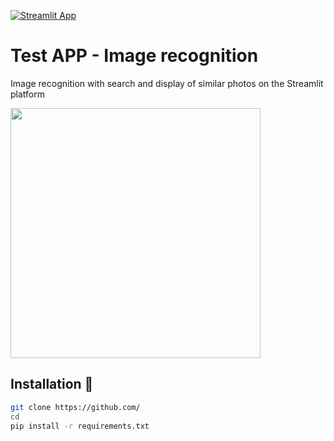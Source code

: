 [![Streamlit App](https://static.streamlit.io/badges/streamlit_badge_black_white.svg)](https://share.streamlit.io/streamlit/example-app-ab-testing/main)

# Test APP - Image recognition

Image recognition with search and display of similar photos on the Streamlit platform

<img src="" width="400"/>

## Installation :balloon:

```bash
git clone https://github.com/
cd 
pip install -r requirements.txt
```
